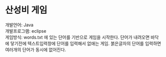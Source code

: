 # 산성비 게임
개발언어: Java<br>
개발프로그램: eclipse <br>
게임방식: words.txt 에 있는 단어를 기반으로 게임을 시작한다. 단어가 내려오면 바닥에 닿기전에 텍스트입력창에 단어를 입력해서 없애는 게임. 붉은글자의 단어를 입력하면 여러개의 단어가 동시에 없어진다. 
